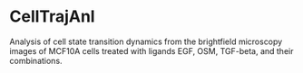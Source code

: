 # CellTrajAnl
Analysis of cell state transition dynamics from the brightfield microscopy images of MCF10A cells treated with ligands EGF, OSM, TGF-beta, and their combinations.
